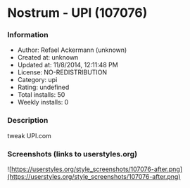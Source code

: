 # Nostrum - UPI (107076)

### Information
- Author: Refael Ackermann (unknown)
- Created at: unknown
- Updated at: 11/8/2014, 12:11:48 PM
- License: NO-REDISTRIBUTION
- Category: upi
- Rating: undefined
- Total installs: 50
- Weekly installs: 0


### Description
tweak UPI.com


### Screenshots (links to userstyles.org)
![https://userstyles.org/style_screenshots/107076-after.png](https://userstyles.org/style_screenshots/107076-after.png)


